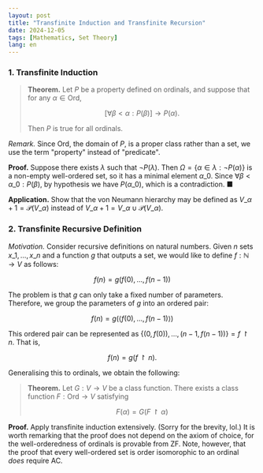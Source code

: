 ```yaml
---
layout: post
title: "Transfinite Induction and Transfinite Recursion"
date: 2024-12-05
tags: [Mathematics, Set Theory]
lang: en
---
```


### 1. Transfinite Induction

> **Theorem.** Let $P$ be a property defined on ordinals, and suppose that for any $\alpha \in \mathrm{Ord}$,
>
> $$
> [ \forall \beta < \alpha : P(\beta)] → P(\alpha).
> $$
>
> Then $P$ is true for all ordinals.

_Remark._ Since $\mathrm{Ord}$, the domain of $P$, is a proper class rather than a set, we use the term "property" instead of "predicate".

**Proof.** Suppose there exists $\lambda$ such that $\lnot P(\lambda)$. Then $\Omega = \lbrace  \alpha \in \lambda : \lnot P(\alpha) \rbrace$ is a non-empty well-ordered set, so it has a minimal element $\alpha\_0$. Since $\forall \beta < \alpha\_0 : P(\beta)$, by hypothesis we have $P(\alpha\_0)$, which is a contradiction. ■

**Application.** Show that the von Neumann hierarchy may be defined as $V\_{\alpha + 1} = \mathcal{P}(V\_\alpha)$ instead of $V\_{\alpha + 1} = V\_\alpha \cup \mathcal{P}(V\_\alpha)$.

### 2. Transfinite Recursive Definition

_Motivation._ Consider recursive definitions on natural numbers. Given $n$ sets $x\_1, \dots , x\_n$ and a function $g$ that outputs a set, we would like to define $f: \mathbb{N} → V$ as follows:

$$
f(n) = g(f(0), \dots, f(n - 1))
$$

The problem is that $g$ can only take a fixed number of parameters. Therefore, we group the parameters of $g$ into an ordered pair:

$$
f(n) = g(\langle f(0), \dots, f(n - 1) \rangle)
$$

This ordered pair can be represented as $\lbrace  (0, f(0)), \dots, (n - 1, f(n - 1)) \rbrace = f \upharpoonright n$. That is,

$$
f(n) = g(f \upharpoonright n).
$$

Generalising this to ordinals, we obtain the following:

> **Theorem.** Let $G: V → V$ be a class function. There exists a class function $F: \mathrm{Ord} → V$ satisfying
>
> $$
> F(\alpha) = G(F \upharpoonright \alpha)
> $$

**Proof.** Apply transfinite induction extensively. (Sorry for the brevity, lol.) It is worth remarking that the proof does not depend on the axiom of choice, for the well-orderedness of ordinals is provable from ZF. Note, however, that the proof that every well-ordered set is order isomorophic to an ordinal _does_ require AC.
